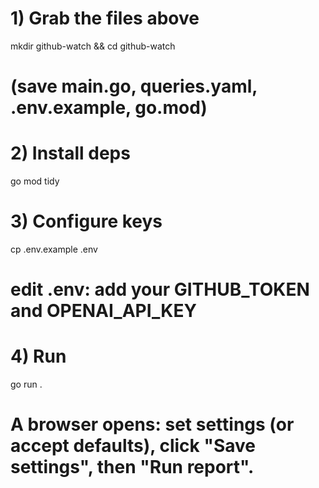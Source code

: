 # 1) Grab the files above
mkdir github-watch && cd github-watch
# (save main.go, queries.yaml, .env.example, go.mod)

# 2) Install deps
go mod tidy

# 3) Configure keys
cp .env.example .env
# edit .env: add your GITHUB_TOKEN and OPENAI_API_KEY

# 4) Run
go run .

# A browser opens: set settings (or accept defaults), click "Save settings", then "Run report".
